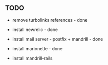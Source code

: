 ## TODO

* remove turbolinks references - done
* install newrelic - done
* install mail server - postfix + mandrill - done


* install marionette - done
* install mandrill-rails